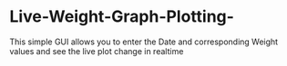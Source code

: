 # Live-Weight-Graph-Plotting-
This simple GUI allows you to enter the Date and corresponding Weight values and see the live plot change in realtime
